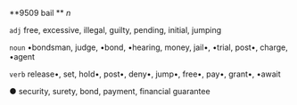 **9509 bail ** *n*

`adj` free, excessive, illegal, guilty, pending, initial, jumping

`noun` •bondsman, judge, •bond, •hearing, money, jail•, •trial, post•, charge, •agent

`verb` release•, set, hold•, post•, deny•, jump•, free•, pay•, grant•, •await

● security, surety, bond, payment, financial guarantee

